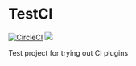 # TestCI

[![CircleCI](https://circleci.com/gh/kirchhof/TestCI.svg?style=svg)](https://circleci.com/gh/kirchhof/TestCI)
<a href="https://codeclimate.com/github/kirchhof/TestCI/maintainability"><img src="https://api.codeclimate.com/v1/badges/95bb96afceba144ec411/maintainability" /></a>

Test project for trying out CI plugins
